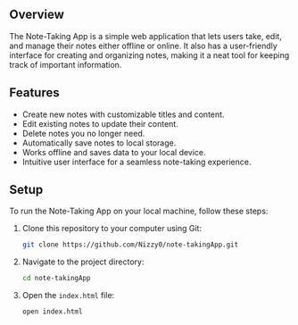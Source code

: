 ## Overview

The Note-Taking App is a simple web application that lets users take, edit, and manage their notes either offline or online. It also has a user-friendly interface for creating and organizing notes, making it a neat tool for keeping track of important information.

## Features

- Create new notes with customizable titles and content.
- Edit existing notes to update their content.
- Delete notes you no longer need.
- Automatically save notes to local storage.
- Works offline and saves data to your local device.
- Intuitive user interface for a seamless note-taking experience.

## Setup

To run the Note-Taking App on your local machine, follow these steps:

1. Clone this repository to your computer using Git:

    ```bash
    git clone https://github.com/Nizzy0/note-takingApp.git

2. Navigate to the project directory:

    ```bash
    cd note-takingApp

3. Open the `index.html` file:

    ```bash
    open index.html



